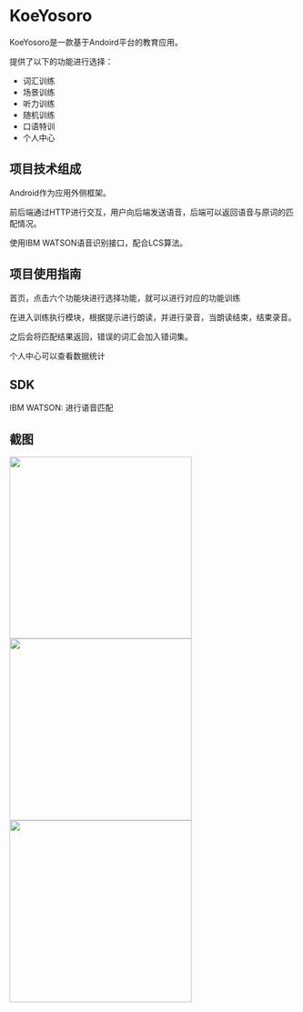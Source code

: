 # KoeYosoro

KoeYosoro是一款基于Andoird平台的教育应用。

提供了以下的功能进行选择：

- 词汇训练
- 场景训练
- 听力训练
- 随机训练
- 口语特训
- 个人中心

## 项目技术组成

Android作为应用外侧框架。

前后端通过HTTP进行交互，用户向后端发送语音，后端可以返回语音与原词的匹配情况。

使用IBM WATSON语音识别接口，配合LCS算法。

## 项目使用指南

首页，点击六个功能块进行选择功能，就可以进行对应的功能训练

在进入训练执行模块，根据提示进行朗读，并进行录音，当朗读结束，结束录音。

之后会将匹配结果返回，错误的词汇会加入错词集。

个人中心可以查看数据统计

## SDK

IBM WATSON: 进行语音匹配 

## 截图
<img src="https://cdn.hackx.org/o_1bu4nup001khiac519kh1hf0bc88.png" width="320px" />
<img src="https://cdn.hackx.org/o_1bu4nup00nh6l2r1sao1fsa1bcn9.png" width="320px" />
<img src="https://cdn.hackx.org/o_1bu4u7738loctitopp171kavk7.png" width="320px" />
